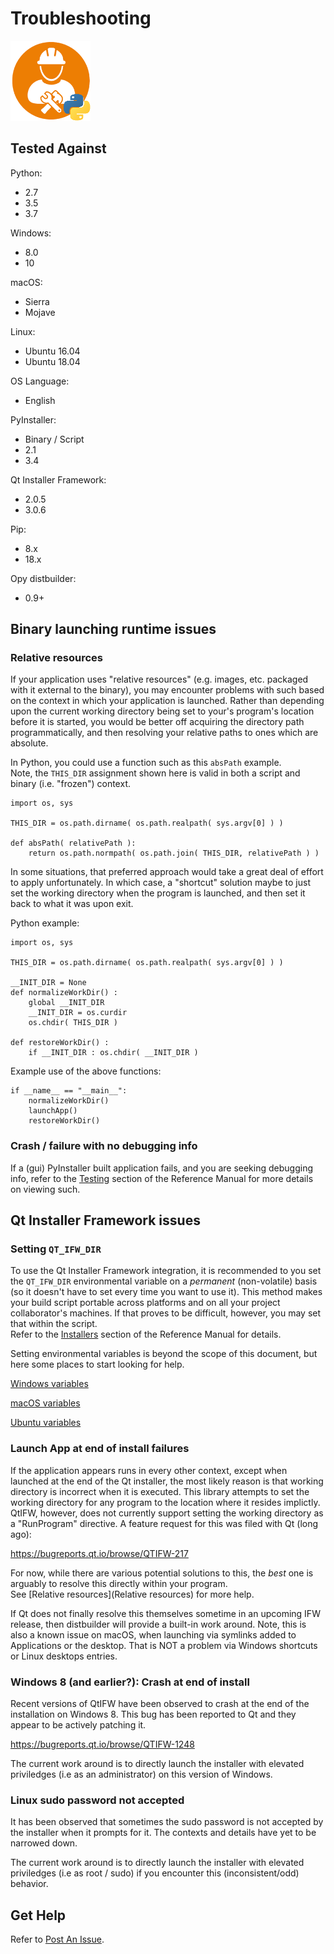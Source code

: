 # Troubleshooting
![distbuilder logo](https://raw.githubusercontent.com/BuvinJT/distbuilder/master/docs/img/distbuilder128.png)

## Tested Against

Python:  

* 2.7  
* 3.5  
* 3.7  
  
Windows:    

* 8.0  
* 10

macOS:    

* Sierra  
* Mojave

Linux:   

* Ubuntu 16.04  
* Ubuntu 18.04  

OS Language:  

* English  

PyInstaller:  

* Binary / Script
* 2.1
* 3.4

Qt Installer Framework:  

* 2.0.5
* 3.0.6  

Pip:  

* 8.x  
* 18.x  

Opy distbuilder:  

* 0.9+  

## Binary launching runtime issues

### Relative resources

If your application uses "relative resources" (e.g. images, etc. packaged
with it external to the binary), you may encounter problems with such
based on the context in which your application is launched.
Rather than depending upon the current working directory being set to
your's program's location before it is started, you would be better off
acquiring the directory path programmatically, and then resolving your 
relative paths to ones which are absolute.  

In Python, you could use a function such as this `absPath` example.  
Note, the `THIS_DIR` assignment shown here is valid in both a script and 
binary (i.e. "frozen") context.

    import os, sys
	
    THIS_DIR = os.path.dirname( os.path.realpath( sys.argv[0] ) )    
    
    def absPath( relativePath ):    
        return os.path.normpath( os.path.join( THIS_DIR, relativePath ) )

In some situations, that preferred approach would take a great deal of effort to apply unfortunately. In which case, a "shortcut" solution maybe to
just set the working directory when the program is launched, and then set it 
back to what it was upon exit.

Python example:

	import os, sys
	
	THIS_DIR = os.path.dirname( os.path.realpath( sys.argv[0] ) )    
	
	__INIT_DIR = None
	def normalizeWorkDir() :
	    global __INIT_DIR
	    __INIT_DIR = os.curdir
	    os.chdir( THIS_DIR )
	
	def restoreWorkDir() :
	    if __INIT_DIR : os.chdir( __INIT_DIR )
	
Example use of the above functions:
	
	if __name__ == "__main__":
	    normalizeWorkDir()
	    launchApp()
	    restoreWorkDir()

### Crash / failure with no debugging info

If a (gui) PyInstaller built application fails,
and you are seeking debugging info, refer to the 
[Testing](Reference.md#testing) section of the 
Reference Manual for more details on viewing such.    

## Qt Installer Framework issues

### Setting `QT_IFW_DIR` 

To use the Qt Installer Framework integration, it is 
recommended to you set the `QT_IFW_DIR` environmental 
variable on a *permanent* (non-volatile) basis (so it
doesn't have to set every time you want to use it). This 
method makes your build script portable across platforms and 
on all your project collaborator's machines.  If that proves
to be difficult, however, you may set that within the script.   
Refer to the [Installers](Reference.md#installers) section of 
the Reference Manual for details. 

Setting environmental variables is beyond the scope of this document,
but here some places to start looking for help.  

[Windows variables](https://superuser.com/questions/949560/how-do-i-set-system-environment-variables-in-windows-10)

[macOS variables](https://stackoverflow.com/questions/135688/setting-environment-variables-on-os-x)

[Ubuntu variables](https://askubuntu.com/questions/58814/how-do-i-add-environment-variables)

### Launch App at end of install failures

If the application appears runs in every other context, except
when launched at the end of the Qt installer, the most likely
reason is that working directory is incorrect when it is 
executed. This library attempts to set the working
directory for any program to the location where it resides
implictly.  QtIFW, however, does not currently support setting
the working directory as a "RunProgram" directive.
A feature request for this was filed with Qt (long ago):

https://bugreports.qt.io/browse/QTIFW-217

For now, while there are various potential solutions to this, 
the *best* one is arguably to resolve this directly within your program.  
See [Relative resources](Relative resources) for more help. 

If Qt does not finally resolve this themselves sometime in 
an upcoming IFW release, then distbuilder will provide a built-in
work around.  Note, this is also a known issue on macOS, when launching 
via symlinks added to Applications or the desktop.  That is NOT
a problem via Windows shortcuts or Linux desktops entries.

### Windows 8 (and earlier?): Crash at end of install

Recent versions of QtIFW have been observed to crash at the 
end of the installation on Windows 8.  This bug has been 
reported to Qt and they appear to be actively patching it.

https://bugreports.qt.io/browse/QTIFW-1248

The current work around is to directly launch the installer 
with elevated priviledges (i.e as an administrator) on this
version of Windows.

### Linux sudo password not accepted

It has been observed that sometimes the sudo password is
not accepted by the installer when it prompts for it. The
contexts and details have yet to be narrowed down.

The current work around is to directly launch the installer 
with elevated priviledges (i.e as root / sudo) if you encounter
this (inconsistent/odd) behavior.

## Get Help 

Refer to [Post An Issue](Contribute.md#post-an-issue).
